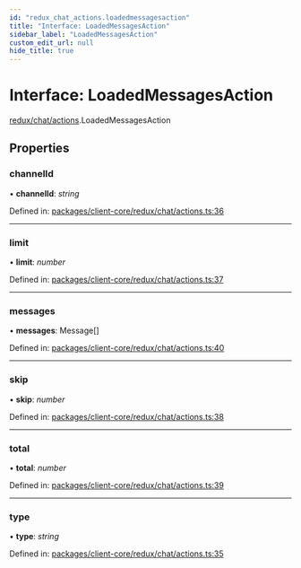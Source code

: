 ```yaml
---
id: "redux_chat_actions.loadedmessagesaction"
title: "Interface: LoadedMessagesAction"
sidebar_label: "LoadedMessagesAction"
custom_edit_url: null
hide_title: true
---
```


# Interface: LoadedMessagesAction

[redux/chat/actions](../modules/redux_chat_actions.md).LoadedMessagesAction

## Properties

### channelId

• **channelId**: *string*

Defined in: [packages/client-core/redux/chat/actions.ts:36](https://github.com/xr3ngine/xr3ngine/blob/56376a778/packages/client-core/redux/chat/actions.ts#L36)

___

### limit

• **limit**: *number*

Defined in: [packages/client-core/redux/chat/actions.ts:37](https://github.com/xr3ngine/xr3ngine/blob/56376a778/packages/client-core/redux/chat/actions.ts#L37)

___

### messages

• **messages**: Message[]

Defined in: [packages/client-core/redux/chat/actions.ts:40](https://github.com/xr3ngine/xr3ngine/blob/56376a778/packages/client-core/redux/chat/actions.ts#L40)

___

### skip

• **skip**: *number*

Defined in: [packages/client-core/redux/chat/actions.ts:38](https://github.com/xr3ngine/xr3ngine/blob/56376a778/packages/client-core/redux/chat/actions.ts#L38)

___

### total

• **total**: *number*

Defined in: [packages/client-core/redux/chat/actions.ts:39](https://github.com/xr3ngine/xr3ngine/blob/56376a778/packages/client-core/redux/chat/actions.ts#L39)

___

### type

• **type**: *string*

Defined in: [packages/client-core/redux/chat/actions.ts:35](https://github.com/xr3ngine/xr3ngine/blob/56376a778/packages/client-core/redux/chat/actions.ts#L35)
